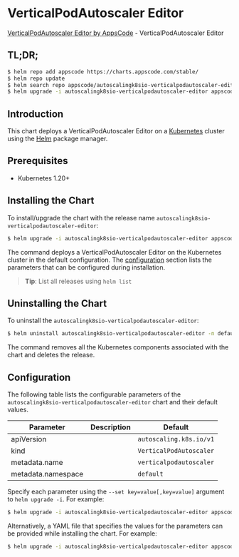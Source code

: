 # VerticalPodAutoscaler Editor

[VerticalPodAutoscaler Editor by AppsCode](https://appscode.com) - VerticalPodAutoscaler Editor

## TL;DR;

```bash
$ helm repo add appscode https://charts.appscode.com/stable/
$ helm repo update
$ helm search repo appscode/autoscalingk8sio-verticalpodautoscaler-editor --version=v0.26.0
$ helm upgrade -i autoscalingk8sio-verticalpodautoscaler-editor appscode/autoscalingk8sio-verticalpodautoscaler-editor -n default --create-namespace --version=v0.26.0
```

## Introduction

This chart deploys a VerticalPodAutoscaler Editor on a [Kubernetes](http://kubernetes.io) cluster using the [Helm](https://helm.sh) package manager.

## Prerequisites

- Kubernetes 1.20+

## Installing the Chart

To install/upgrade the chart with the release name `autoscalingk8sio-verticalpodautoscaler-editor`:

```bash
$ helm upgrade -i autoscalingk8sio-verticalpodautoscaler-editor appscode/autoscalingk8sio-verticalpodautoscaler-editor -n default --create-namespace --version=v0.26.0
```

The command deploys a VerticalPodAutoscaler Editor on the Kubernetes cluster in the default configuration. The [configuration](#configuration) section lists the parameters that can be configured during installation.

> **Tip**: List all releases using `helm list`

## Uninstalling the Chart

To uninstall the `autoscalingk8sio-verticalpodautoscaler-editor`:

```bash
$ helm uninstall autoscalingk8sio-verticalpodautoscaler-editor -n default
```

The command removes all the Kubernetes components associated with the chart and deletes the release.

## Configuration

The following table lists the configurable parameters of the `autoscalingk8sio-verticalpodautoscaler-editor` chart and their default values.

|     Parameter      | Description |              Default               |
|--------------------|-------------|------------------------------------|
| apiVersion         |             | <code>autoscaling.k8s.io/v1</code> |
| kind               |             | <code>VerticalPodAutoscaler</code> |
| metadata.name      |             | <code>verticalpodautoscaler</code> |
| metadata.namespace |             | <code>default</code>               |


Specify each parameter using the `--set key=value[,key=value]` argument to `helm upgrade -i`. For example:

```bash
$ helm upgrade -i autoscalingk8sio-verticalpodautoscaler-editor appscode/autoscalingk8sio-verticalpodautoscaler-editor -n default --create-namespace --version=v0.26.0 --set apiVersion=autoscaling.k8s.io/v1
```

Alternatively, a YAML file that specifies the values for the parameters can be provided while
installing the chart. For example:

```bash
$ helm upgrade -i autoscalingk8sio-verticalpodautoscaler-editor appscode/autoscalingk8sio-verticalpodautoscaler-editor -n default --create-namespace --version=v0.26.0 --values values.yaml
```
